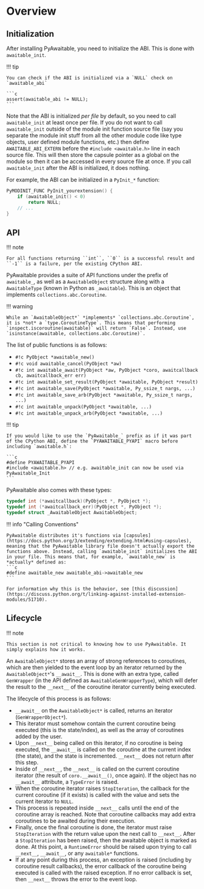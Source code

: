 # Overview

## Initialization

After installing PyAwaitable, you need to initialize the ABI. This is done with `awaitable_init`.

!!! tip

    You can check if the ABI is initialized via a `NULL` check on `awaitable_abi`

    ```c
    assert(awaitable_abi != NULL);
    ```

Note that the ABI is initialized *per file* by default, so you need to call `awaitable_init` at least once per file. If you do not want to call `awaitable_init`
outside of the module init function source file (say you separate the module init stuff from all the other module code like type objects, user defined module functions, etc.) then define
`AWAITABLE_ABI_EXTERN` before the `#include <awaitable.h>` line in each source file.
This will then store the capsule pointer as a global on the module so then it can be accessed in every source file at once. If you call `awaitable_init` after the ABI is initialized, it does nothing.

For example, the ABI can be initialized in a `PyInit_*` function:

```c
PyMODINIT_FUNC PyInit_yourextension() {
    if (awaitable_init() < 0)
        return NULL;
    // ...
}
```

## API

!!! note

    For all functions returning ``int``, ``0`` is a successful result and ``-1`` is a failure, per the existing CPython ABI.

PyAwaitable provides a suite of API functions under the prefix of ``awaitable_``, as well as a ``AwaitableObject`` structure along with a ``AwaitableType`` (known in Python as ``_awaitable``). This is an object that implements ``collections.abc.Coroutine``.

!!! warning

    While an `AwaitableObject*` *implements* `collections.abc.Coroutine`, it is *not* a `type.CoroutineType`. This means that performing `inspect.iscoroutine(awaitable)` will return `False`. Instead, use `isinstance(awaitable, collections.abc.Coroutine)`.

The list of public functions is as follows:

- ``#!c PyObject *awaitable_new()``
- ``#!c void awaitable_cancel(PyObject *aw)``
- ``#!c int awaitable_await(PyObject *aw, PyObject *coro, awaitcallback cb, awaitcallback_err err)``
- ``#!c int awaitable_set_result(PyObject *awaitable, PyObject *result)``
- ``#!c int awaitable_save(PyObject *awaitable, Py_ssize_t nargs, ...)``
- ``#!c int awaitable_save_arb(PyObject *awaitable, Py_ssize_t nargs, ...)``
- ``#!c int awaitable_unpack(PyObject *awaitable, ...)``
- ``#!c int awaitable_unpack_arb(PyObject *awaitable, ...)``

!!! tip

    If you would like to use the `PyAwaitable_` prefix as if it was part of the CPython ABI, define the `PYAWAITABLE_PYAPI` macro before including `awaitable.h`:

    ```c
    #define PYAWAITABLE_PYAPI
    #include <awaitable.h> // e.g. awaitable_init can now be used via PyAwaitable_Init
    ```

PyAwaitable also comes with these types:

```c
typedef int (*awaitcallback)(PyObject *, PyObject *);
typedef int (*awaitcallback_err)(PyObject *, PyObject *);
typedef struct _AwaitableObject AwaitableObject;
```

!!! info "Calling Conventions"

    PyAwaitable distributes it's functions via [capsules](https://docs.python.org/3/extending/extending.html#using-capsules), meaning that the PyAwaitable library file doesn't actually export the functions above. Instead, calling `awaitable_init` initializes the ABI in your file. This means that, for example, `awaitable_new` is *actually* defined as:
    ```c
    #define awaitable_new awaitable_abi->awaitable_new
    ```

    For information why this is the behavior, see [this discussion](https://discuss.python.org/t/linking-against-installed-extension-modules/51710).

## Lifecycle

!!! note

    This section is not critical to knowing how to use PyAwaitable. It simply explains how it works.

An ``AwaitableObject*`` stores an array of strong references to coroutines, which are then yielded to the event loop by an iterator returned by the ``AwaitableObject*``'s ``__await__``. This is done with an extra type, called ``GenWrapper`` (in the API defined as ``AwaitableGenWrapperType``), which will defer the result to the ``__next__`` of the coroutine iterator currently being executed.

The lifecycle of this process is as follows:

- ``__await__`` on the ``AwaitableObject*`` is called, returns an iterator (``GenWrapperObject*``).
- This iterator must somehow contain the current coroutine being executed (this is the state/index), as well as the array of coroutines added by the user. 
- Upon ``__next__`` being called on this iterator, if no coroutine is being executed, the ``__await__`` is called on the coroutine at the current index (the state), and the state is incremented. ``__next__`` does not return after this step.
- Inside of ``__next__``, the ``__next__`` is called on the current coroutine iterator (the result of ``coro.__await__()``, once again). If the object has no ``__await__`` attribute, a ``TypeError`` is raised.
- When the coroutine iterator raises ``StopIteration``, the callback for the current coroutine (if it exists) is called with the value and sets the current iterator to ``NULL``.
- This process is repeated inside ``__next__`` calls until the end of the coroutine array is reached. Note that coroutine callbacks may add extra coroutines to be awaited during their execution.
- Finally, once the final coroutine is done, the iterator must raise ``StopIteration`` with the return value upon the next call to ``__next__``. After a ``StopIteration`` has been raised, then the awaitable object is marked as done. At this point, a ``RuntimeError`` should be raised upon trying to call ``__next__``, ``__await__``, or any ``awaitable*`` functions.
- If at any point during this process, an exception is raised (including by coroutine result callbacks), the error callback of the coroutine being executed is called with the raised exception. If no error callback is set, then `__next__` throws the error to the event loop.
